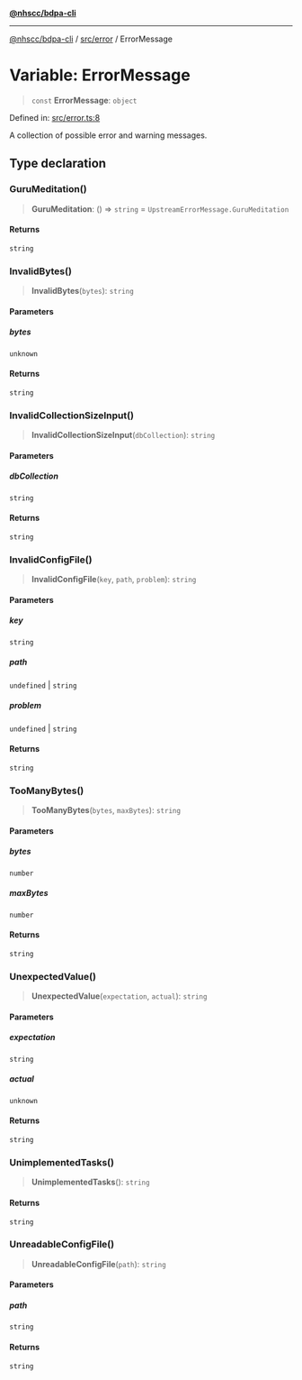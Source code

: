 [**@nhscc/bdpa-cli**](../../../README.md)

***

[@nhscc/bdpa-cli](../../../README.md) / [src/error](../README.md) / ErrorMessage

# Variable: ErrorMessage

> `const` **ErrorMessage**: `object`

Defined in: [src/error.ts:8](https://github.com/nhscc/bdpa-cli/blob/aab43dbd010a981851c0502d764dfd948966b4ad/src/error.ts#L8)

A collection of possible error and warning messages.

## Type declaration

### GuruMeditation()

> **GuruMeditation**: () => `string` = `UpstreamErrorMessage.GuruMeditation`

#### Returns

`string`

### InvalidBytes()

> **InvalidBytes**(`bytes`): `string`

#### Parameters

##### bytes

`unknown`

#### Returns

`string`

### InvalidCollectionSizeInput()

> **InvalidCollectionSizeInput**(`dbCollection`): `string`

#### Parameters

##### dbCollection

`string`

#### Returns

`string`

### InvalidConfigFile()

> **InvalidConfigFile**(`key`, `path`, `problem`): `string`

#### Parameters

##### key

`string`

##### path

`undefined` | `string`

##### problem

`undefined` | `string`

#### Returns

`string`

### TooManyBytes()

> **TooManyBytes**(`bytes`, `maxBytes`): `string`

#### Parameters

##### bytes

`number`

##### maxBytes

`number`

#### Returns

`string`

### UnexpectedValue()

> **UnexpectedValue**(`expectation`, `actual`): `string`

#### Parameters

##### expectation

`string`

##### actual

`unknown`

#### Returns

`string`

### UnimplementedTasks()

> **UnimplementedTasks**(): `string`

#### Returns

`string`

### UnreadableConfigFile()

> **UnreadableConfigFile**(`path`): `string`

#### Parameters

##### path

`string`

#### Returns

`string`
